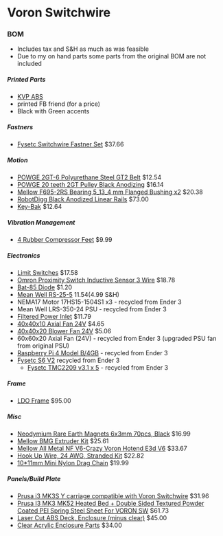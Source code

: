 # Voron Switchwire

### BOM

-   Includes tax and S&H as much as was feasible
-   Due to my on hand parts some parts from the original BOM are not included

##### Printed Parts

-   [KVP ABS](https://www.villageplastics.com/product/abs/)
-   printed FB friend (for a price)    
-   Black with Green accents

##### Fastners

-   [Fysetc Switchwire Fastner Set](https://www.aliexpress.com/item/1005002965204693.html) $37.66

##### Motion

-   [POWGE 2GT-6 Polyurethane Steel GT2 Belt](https://www.aliexpress.com/item/32850595940.html) $12.54
-   [POWGE 20 teeth 2GT Pulley Black Anodizing](https://www.aliexpress.com/item/4000454459268.html) $16.14
-   [Mellow F695-2RS Bearing 5_13_4 mm Flanged Bushing x2](https://www.aliexpress.com/item/1005001315513956.html) $20.38
-   [RobotDigg Black Anodized Linear Rails](https://www.robotdigg.com/product/1314/Black-anodized-linear-rail-7,-9,-12-and-15) $73.00
-   [Key-Bak](https://www.amazon.com/gp/product/B0088MQA10) $12.64

##### Vibration Management

-   [4 Rubber Compressor Feet](https://www.amazon.com/uxcell-47mmx18mm-Compressor-Replacement-Black/dp/B0711Y6T56) $9.99

##### Electronics

-   [Limit Switches](https://www.digikey.com/en/products/detail/omron-electronics-inc-emc-div/D2F-5L/8593137) $17.58
-   [Omron Proximity Switch Inductive Sensor 3 Wire](https://www.aliexpress.com/item/32442790824.html) $18.78
-   [Bat-85 Diode](https://www.digikey.com/en/products/detail/BAT85S-TR/BAT85SCT-ND/3104371) $1.20
-   [Mean Well RS-25-5](https://www.digikey.com/en/products/detail/RS-25-5/1866-4145-ND/7706180) $11.54 ($4.99 S&H)
-   NEMA17 Motor 17HS15-1504S1 x3 - recycled from Ender 3
-   Mean Well LRS-350-24 PSU - recycled from Ender 3
-   [Filtered Power Inlet](https://www.amazon.com/gp/product/B081VD1NNT) $11.79
-   [40x40x10 Axial Fan 24V](https://www.aliexpress.com/item/32815685199.html) $4.65
-   [40x40x20 Blower Fan 24V](https://www.aliexpress.com/item/4001246935816.html) $5.06
-   60x60x20 Axial Fan (24V) - recycled from Ender 3 (upgraded PSU fan from original PSU)
-   [Raspberry Pi 4 Model B/4GB](https://www.pishop.us/product/raspberry-pi-4-model-b-4gb/) - recycled from Ender 3
-   [Fysetc S6 V2](https://www.aliexpress.com/item/4000345369228.html) recycled from Ender 3
    -   [Fysetc TMC2209 v3.1 x 5](https://www.aliexpress.com/item/33025556705.html) - recycled from Ender 3

##### Frame

-   [LDO Frame](https://www.printedsolid.com/products/ldo-voron-switchwire-frame-kit) $95.00

##### Misc

-   [Neodymium Rare Earth Magnets 6x3mm 70pcs, Black](https://www.amazon.com/gp/product/B00HA2LM30) $16.99
-   [Mellow BMG Extruder Kit](https://www.aliexpress.com/item/1005002254569027.html) $25.61
-   [Mellow All Metal NF V6-Crazy Voron Hotend E3d V6](https://www.aliexpress.com/item/4001230851527.html) $33.67
-   [ Hook Up Wire, 24 AWG, Stranded Kit](https://www.remingtonindustries.com/hook-up-wire/custom-hook-up-wire-24-awg-stranded-kit-25-length-each-choose-6-colors/) $22.82
-   [10\*11mm Mini Nylon Drag Chain](https://www.aliexpress.com/item/33000014666.html) $19.99

##### Panels/Build Plate

-   [Prusa i3 MK3S Y carriage compatible with Voron Switchwire](https://www.aliexpress.com/item/4000046376872.html) $31.96
-   [Prusa I3 MK3 MK52 Heated Bed + Double Sided Textured Powder Coated PEI Spring Steel Sheet For VORON SW](https://www.aliexpress.com/item/4000016762364.html) $61.73
-   [Laser Cut ABS Deck, Enclosure (minus clear)](https://mnlasercutting.com/shop/voron-switchwire) $45.00
-   [Clear Acrylic Enclosure Parts](https://www.printedsolid.com/products/voron-switchwire-panel-set-made-from-aluminum-composite-material) $34.00
